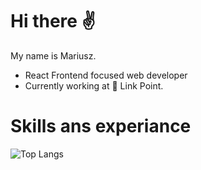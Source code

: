 # Hi there :v:
My name is Mariusz. 
- React Frontend focused web developer 
- Currently working at :robot: Link Point.

# Skills ans experiance
![Top Langs](https://github-readme-stats.vercel.app/api/top-langs/?username=mariuszgit&hide=php&layout=compact)


